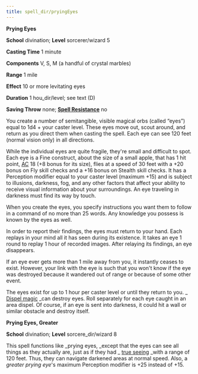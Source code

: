 ```yaml
---
title: spell_dir/pryingEyes
---
```

 **Prying Eyes**

**School** divination; **Level** sorcerer/wizard 5

**Casting Time** 1 minute

**Components** V, S, M (a handful of crystal marbles)

**Range** 1 mile

**Effect** 10 or more levitating eyes

**Duration** 1 hou_dir/level; see text (D)

**Saving Throw** none; **[Spell Resistance](../glossary#_spell-resistance)** no

You create a number of semitangible, visible magical orbs (called “eyes”) equal to 1d4 + your caster level. These eyes move out, scout around, and return as you direct them when casting the spell. Each eye can see 120 feet (normal vision only) in all directions.

While the individual eyes are quite fragile, they're small and difficult to spot. Each eye is a Fine construct, about the size of a small apple, that has 1 hit point, [AC](../combat#_armor-class) 18 (+8 bonus for its size), flies at a speed of 30 feet with a +20 bonus on Fly skill checks and a +16 bonus on Stealth skill checks. It has a Perception modifier equal to your caster level (maximum +15) and is subject to illusions, darkness, fog, and any other factors that affect your ability to receive visual information about your surroundings. An eye traveling in darkness must find its way by touch.

When you create the eyes, you specify instructions you want them to follow in a command of no more than 25 words. Any knowledge you possess is known by the eyes as well.

In order to report their findings, the eyes must return to your hand. Each replays in your mind all it has seen during its existence. It takes an eye 1 round to replay 1 hour of recorded images. After relaying its findings, an eye disappears.

If an eye ever gets more than 1 mile away from you, it instantly ceases to exist. However, your link with the eye is such that you won't know if the eye was destroyed because it wandered out of range or because of some other event.

The eyes exist for up to 1 hour per caster level or until they return to you. _ [Dispel magic](dispelMagic#_dispel-magic) _can destroy eyes. Roll separately for each eye caught in an area dispel. Of course, if an eye is sent into darkness, it could hit a wall or similar obstacle and destroy itself.

**Prying Eyes, Greater**

**School** divination; **Level** sorcere_dir/wizard 8

This spell functions like _prying eyes, _except that the eyes can see all things as they actually are, just as if they had _ [true seeing](trueSeeing#_true-seeing) _with a range of 120 feet. Thus, they can navigate darkened areas at normal speed. Also, a _greater prying eye_'s maximum Perception modifier is +25 instead of +15.

